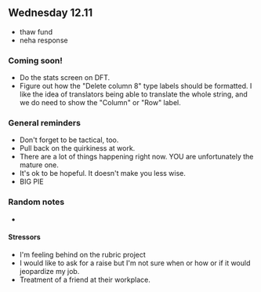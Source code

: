 ## Wednesday 12.11

- thaw fund
- neha response

### Coming soon!

- Do the stats screen on DFT.
- Figure out how the "Delete column 8" type labels should be formatted. I like the idea of translators being able to translate the whole string, and we do need to show the "Column" or "Row" label.

### General reminders

- Don't forget to be tactical, too.
- Pull back on the quirkiness at work.
- There are a lot of things happening right now. YOU are unfortunately the mature one.
- It's ok to be hopeful. It doesn't make you less wise.
- BIG PIE

### Random notes

-

#### Stressors

- I'm feeling behind on the rubric project
- I would like to ask for a raise but I'm not sure when or how or if it would jeopardize my job.
- Treatment of a friend at their workplace.